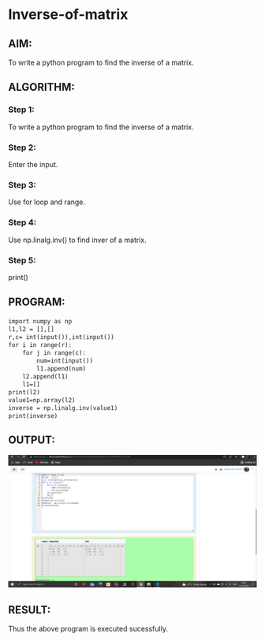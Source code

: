 # Inverse-of-matrix

## AIM:
To write a python program to find the inverse of a matrix.

## ALGORITHM:
### Step 1:
To write a python program to find the inverse of a matrix.
### Step 2:
Enter the input.
### Step 3:
Use for loop and range.
### Step 4:
Use np.linalg.inv() to find inver of a matrix.
### Step 5:
print()
## PROGRAM:
~~~
import numpy as np
l1,l2 = [],[]
r,c= int(input()),int(input())
for i in range(r):
    for j in range(c):
        num=int(input())
        l1.append(num)
    l2.append(l1)
    l1=[]
print(l2)
value1=np.array(l2)
inverse = np.linalg.inv(value1)
print(inverse)
~~~
## OUTPUT:
![Output image](iver.png)

## RESULT:
Thus the above program is executed sucessfully.
